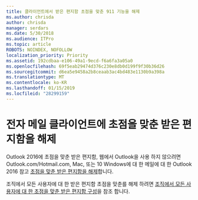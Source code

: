 ```yaml
---
title: 클라이언트에서 받은 편지함 초점을 맞춘 911 기능을 해제
ms.author: chrisda
author: chrisda
manager: serdars
ms.date: 5/30/2018
ms.audience: ITPro
ms.topic: article
ROBOTS: NOINDEX, NOFOLLOW
localization_priority: Priority
ms.assetid: 192cdbaa-e106-49a1-9ecd-f6a6fa3a05a0
ms.openlocfilehash: 69f5eab29474d376c230e8db0d199f9f30b36d26
ms.sourcegitcommit: d6ea5e9458a2b8ceaab3ac4bd483e1130b9a398a
ms.translationtype: MT
ms.contentlocale: ko-KR
ms.lasthandoff: 01/15/2019
ms.locfileid: "28299159"
---
```

# <a name="turn-off-focused-inbox-in-email-clients"></a>전자 메일 클라이언트에 초점을 맞춘 받은 편지함을 해제

Outlook 2016에 초점을 맞춘 받은 편지함, 웹에서 Outlook을 사용 하지 않으려면 Outlook.com/Hotmail.com, Mac, 또는 10 Windows에 대 한 메일에 대 한 Outlook 2016 참고 [초점을 맞춘 받은 편지함을 해제](https://support.office.com/article/f714d94d-9e63-4217-9ccb-6cb2986aa1b2.aspx)합니다.
  
조직에서 모든 사용자에 대 한 받은 편지함 초점을 맞춘를 해제 하려면 [조직에서 모든 사용자에 대 한 초점을 맞춘 받은 편지함 구성](https://support.office.com/article/613a845c-4b71-41de-b331-acdcf5b6625d.aspx)을 참조 합니다.
  

